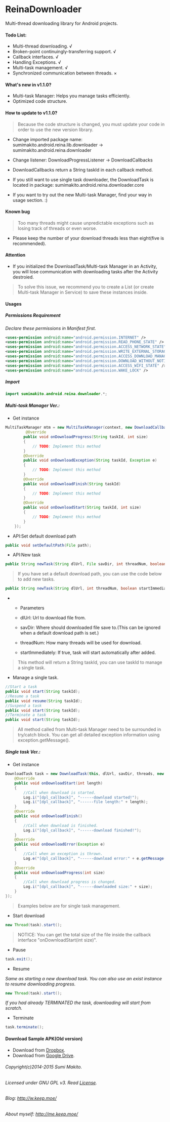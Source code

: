 ReinaDownloader
===============

Multi-thread downloading library for Android projects.

#### Todo List:

* Multi-thread downloading. √
* Broken-point continuingly-transferring support. √
* Callback interfaces. √
* Handling Exceptions. √
* Multi-task management. √
* Synchronized communication between threads. ×

#### What's new in v1.1.0?

* Multi-task Manager: Helps you manage tasks efficiently.
* Optimized code structure.

#### How to update to v1.1.0?

> Because the code structure is changed, you must update your code in order to use the new version library.

* Change imported package name: sumimakito.android.reina.lib.downloader → sumimakito.android.reina.downloader

* Change listener: DownloadProgressListener → DownloadCallbacks

* DownloadCallbacks return a String taskId in each callback method.

* If you still want to use single task downloader, the DownloadTask is located in package: sumimakito.android.reina.downloader.core

* If you want to try out the new Multi-task Manager, find your way in usage section. :)

#### Known bug

> Too many threads might cause unpredictable exceptions such as losing track of threads or even worse.

* Please keep the number of your download threads less than eight(five is recommended).

#### Attention

* If you initialized the DownloadTask/Multi-task Manager in an Activity, you will lose communication with downloading tasks after the Activity destroied.

> To solve this issue, we recommend you to create a List<DownloadTask> (or create Multi-task Manager in Service) to save these instances inside.

#### Usages

##### Permissions Requirement

*Declare these permissions in Manifest first.*

```xml
<uses-permission android:name="android.permission.INTERNET" />
<uses-permission android:name="android.permission.READ_PHONE_STATE" />
<uses-permission android:name="android.permission.ACCESS_NETWORK_STATE" />
<uses-permission android:name="android.permission.WRITE_EXTERNAL_STORAGE" />
<uses-permission android:name="android.permission.ACCESS_DOWNLOAD_MANAGER" />
<uses-permission android:name="android.permission.DOWNLOAD_WITHOUT_NOTIFICATION" />
<uses-permission android:name="android.permission.ACCESS_WIFI_STATE" />
<uses-permission android:name="android.permission.WAKE_LOCK" />
```

##### Import

```java
import sumimakito.android.reina.downloader.*;
```

##### Multi-task Manager Ver.:

* Get instance
```java
MultiTaskManager mtm = new MultiTaskManager(context, new DownloadCallbacks(){
		 @Override
 		public void onDownloadProgress(String taskId, int size)
	 	{
 			// TODO: Implement this method
	 	}
 		@Override
	 	public void onDownloadException(String taskId, Exception e)
 		{
	 		// TODO: Implement this method
		}
		@Override
		public void onDownloadFinish(String taskId)
		{
 			// TODO: Implement this method
		}
     	@Override
 		public void onDownloadStart(String taskId, int size)
 		{
 			// TODO: Implement this method
 		}
 	});
```

 * API:Set default download path
```java
public void setDefaultPath(File path);
```
 
* API:New task

```java
public String newTask(String dlUrl, File savDir, int threadNum, boolean startImmediately);
```

> If you have set a default download path, you can use the code below to add new tasks.
  
```java
public String newTask(String dlUrl, int threadNum, boolean startImmediately);
```
* * Parameters
 
  * dlUrl: Url to download file from.
   
  * savDir: Where should downloaded file save to.(This can be ignored when a default download path is set.)
   
  * threadNum: How many threads will be used for download.
   
  * startImmediately: If true, task will start automatically after added.
   
> This method will return a String taskId, you can use taskId to manage a single task.
  
* Manage a single task.
  
```java
//Start a task
public void start(String taskId);
//Resume a task
public void resume(String taskId);
//Suspend a task
public void start(String taskId);
//Terminate a task
public void start(String taskId);
```

> All method called from Multi-task Manager need to be surrounded in try/catch block. You can get all detailed exception information using exception.getMessage().
 
##### Single task Ver.:

* Get instance
 
```java
DownloadTask task = new DownloadTask(this, dlUrl, savDir, threads, new DownloadProgressListener(){
	@Override
	public void onDownloadStart(int length)
	{
		//Call when download is started.
		Log.i("[dpl_callback]", "------download started!");
		Log.i("[dpl_callback]", "------file length:" + length);
	}
	@Override
	public void onDownloadFinish()
	{
		//Call when download is finished.
		Log.i("[dpl_callback]", "------download finished!");
	}
	@Override
	public void onDownloadError(Exception e)
	{
		//Call when an exception is thrown.
		Log.e("[dpl_callback]", "------download error:" + e.getMessage());
	}
	@Override
	public void onDownloadProgress(int size)
	{
		//Call when download progress is changed.
		Log.i("[dpl_callback]", "------downloaded size:" + size);
	}
});
```

> Examples below are for single task management.

* Start download

```java
new Thread(task).start();
```

> NOTICE: You can get the total size of the file inside the callback interface "onDownloadStart(int size)".

* Pause

```java
task.exit();
```

* Resume

*Same as starting a new download task. You can also use an exist instance to resume downloading progress.*

```java
new Thread(task).start();
```

*If you had already TERMINATED the task, downloading will start from scratch.*

* Terminate

```java
task.terminate();
```

#### Download Sample APK(Old version)

* Download from [Dropbox]( https://www.dropbox.com/s/3h99f578dongraw/ReinaDownloaderDemo.apk).
* Download from [Google Drive](https://docs.google.com/file/d/0B_-0A4yjEnvMWDh2S0MzbzZkUm8/edit?usp=docslist_api).

###### Copyright(c)2014-2015 Sumi Makito.
###### Licensed under GNU GPL v3. Read [License](LISENSE).
###### Blog: http://w.keep.moe/
###### About myself: http://me.keep.moe/
